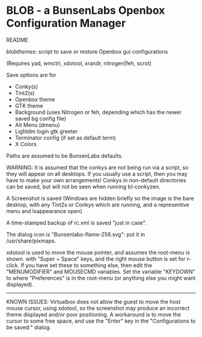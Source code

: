 # BLOB - a BunsenLabs Openbox Configuration Manager

README

*blobthemes*: script to save or restore Openbox gui configurations

(Requires yad, wmctrl, xdotool, xrandr, nitrogen|feh, scrot)

Save options are for
  - Conky(s)
  - Tint2(s)
  - Openbox theme
  - GTK theme
  - Background (uses Nitrogen or feh, depending which
                                  has the newer saved bg config file)
  - Alt Menu (dmenu)
  - Lightdm login gtk greeter
  - Terminator config (if set as default term)
  - X Colors

Paths are assumed to be BunsenLabs defaults.

WARNING: It is assumed that the conkys are not being run via a script, so 
they will appear on all desktops. If you usually use a script, then you 
may have to make your own arrangements! Conkys in non-default directories
can be saved, but will not be seen when running bl-conkyzen.

A Screenshot is saved (Windows are hidden briefly so the image
                       is the bare desktop, with any Tint2s 
                       or Conkys which are running, and a representive
                       menu and lxappearance open)

A time-stamped backup of rc.xml is saved "just in case". 

The dialog icon is "Bunsenlabs-flame-256.svg": put it in /usr/share/pixmaps.

xdotool is used to move the mouse pointer, and assumes the root-menu is shown.
with "Super + Space" keys, and the right mouse button is set for r-click.
If you have set these to something else, then edit the "MENUMODIFIER" and
MOUSECMD variables. Set the variable "KEYDOWN" to where "Preferences" is
in the root-menu (or anything else you might want displayed).

****************************************************************************
KNOWN ISSUES:
Virtualbox does not allow the guest to move the host mouse cursor, using xdotool,
so the screenshot may produce an incorrect theme displayed and/or poor positioning.
A workaround is to move the cursor to some free space, and use the "Enter" key in the
"Configurations to be saved:" dialog.
